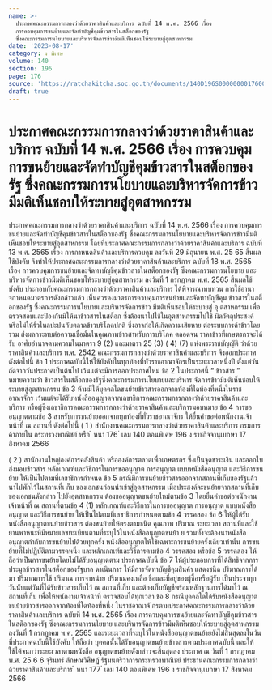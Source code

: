 ```yaml
---
name: >-
  ประกาศคณะกรรมการกลางว่าด้วยราคาสินค้าและบริการ ฉบับที่ 14 พ.ศ. 2566 เรื่อง 
  การควบคุมการขนย้ายและจัดทำบัญชีคุมข้าวสารในสต็อกของรัฐ
  ซึ่งคณะกรรมการนโยบายและบริหารจัดการข้าวมีมติเห็นชอบให้ระบายสู่อุตสาหกรรม
date: '2023-08-17'
category: ง พิเศษ
volume: 140
section: 196
page: 176
source: 'https://ratchakitcha.soc.go.th/documents/140D196S0000000017600.pdf'
draft: true
---
```


# ประกาศคณะกรรมการกลางว่าด้วยราคาสินค้าและบริการ ฉบับที่ 14 พ.ศ. 2566 เรื่อง  การควบคุมการขนย้ายและจัดทำบัญชีคุมข้าวสารในสต็อกของรัฐ ซึ่งคณะกรรมการนโยบายและบริหารจัดการข้าวมีมติเห็นชอบให้ระบายสู่อุตสาหกรรม

ประกาศคณะกรรมการกลางว่าด้วยราคาสินค้าและบริการ ฉบับที่ 14 พ.ศ. 2566 เรื่อง การควบคุมการขนย้ายและจัดทำบัญชีคุมข้าวสารในสต็อกของรัฐ ซึ่งคณะกรรมการนโยบายและบริหารจัดการข้าวมีมติเห็นชอบให้ระบายสู่อุตสาหกรรม โดยที่ประกาศคณะกรรมการกลางว่าด้วยราคาสินค้าและบริการ ฉบับที่ 13 พ.ศ. 2565 เรื่อง การกาหนดสินค้าและบริการควบคุม ลงวันที่ 29 มิถุนายน พ.ศ. 25 65 สิ้นผลใช้บังคับ จึงทำให้ประกาศคณะกรรมการกลางว่าด้วยราคาสินค้าและบริการ ฉบับที่ 18 พ.ศ. 2565 เรื่อง การควบคุมการขนย้ายและจัดทาบัญชีคุมข้าวสารในสต็อกของรัฐ ซึ่งคณะกรรมการนโยบาย และบริหารจัดการข้าวมีมติเห็นชอบให้ระบายสู่อุตสาหกรรม ลงวันที่ 1 กรกฎาคม พ.ศ. 2565 สิ้นผลใช้บังคับ ประกอบกับคณะกรรมการกลางว่าด้วยราคาสินค้าและบริการ ได้พิจารณาทบทวน การใช้อานาจกาหนดมาตรการดังกล่าวแล้ว เห็นควรคงมาตรการควบคุมการขนย้ายและจัดทาบัญชีคุม ข้าวสารในสต็อกของรัฐ ซึ่งคณะกรรมการนโยบายและบริหารจัดการข้าว มีมติเห็นชอบให้ระบายสู่ อุ ตสาหกรรม เพื่อตรวจสอบและป้องกันมิให้นาข้าวสารในสต็อก ซึ่งต้องนาไปใช้ในอุตสาหกรรมไปใช้ ผิดวัตถุประสงค์ หรือไม่ให้รั่วไหลปะปนกับตลาดข้าวบริโภคปกติ ซึ่งอาจก่อให้เกิดความเสียหาย ต่อระบบการค้าข้าวโดยรวม ส่งผลกระทบต่อความเชื่อมั่นในคุณภาพข้าวสาหรับการบริโภค ตลอดจน ราคาข้าวที่เกษตรกรจะได้รับ อาศัยอำนาจตามความในมาตรา 9 (2) และมาตรา 25 (3) ( 4) (7) แห่งพระราชบัญญัติ ว่าด้วยราคาสินค้าและบริการ พ.ศ. 2542 คณะกรรมการกลางว่าด้วยราคาสินค้าและบริการ จึงออกประกาศ ดังต่อไปนี้ ข้อ 1 ประกาศฉบับนี้ให้ใช้บังคับในทุกท้องที่ทั่วราชอาณาจักรเป็นระยะเวลาหนึ่งปี ตั้งแต่วันถัดจากวันประกาศเป็นต้นไป เว้นแต่จะมีการออกประกาศใหม่ ข้อ 2 ในประกาศนี้ “ ข้าวสาร ” หมายความว่า ข้าวสารในสต็อกของรัฐซึ่งคณะกรรมการนโยบายและบริหาร จัดการข้าวมีมติเห็นชอบให้ ระบายสู่อุตสาหกรรม ข้อ 3 ห้ามมิให้บุคคลใดขนย้ายข้าวสารออกจากท้องที่ใดท้องที่หนึ่งในราชอาณาจักร เว้นแต่จะได้รับหนังสืออนุญาตจากเลขาธิการคณะกรรมการกลางว่าด้วยราคาสินค้าและบริการ หรือผู้ซึ่งเลขาธิการคณะกรรมการกลางว่าด้วยราคาสินค้าและบริการมอบหมาย ข้อ 4 การขออนุญาตตามข้อ 3 สาหรับการขนย้ายออกจากทุกท้องที่ทั่วราชอาณาจักร ให้ยื่นคำขอต่อพนักงานเจ้าหน้าที่ ณ สถานที่ ดังต่อไปนี้ ( 1 ) สำนักงานคณะกรรมการกลางว่าด้วยราคาสินค้าและบริการ กรมการค้าภายใน กระทรวงพาณิชย์ หรือ ้ หนา 176 ่ เลม 140 ตอนพิเศษ 196 ง ราชกิจจานุเบกษา 17 สิงหาคม 2566

( 2 ) สานักงานใหญ่องค์การคลังสินค้า หรือองค์การตลาดเพื่อเกษตรกร ซึ่งเป็นจุดชาระเงิน และออกใบส่งมอบข้าวสาร หลักเกณฑ์และวิธีการในการขออนุญาต การอนุญาต แบบหนังสืออนุญาต และวิธีการขนย้าย ให้เป็นไปตามที่เลขาธิการกำหนด ข้อ 5 กรณีมีการขนย้ายข้าวสารออกจากสถานที่เก็บของรัฐแล้วนาไปพักไว้ในสถานที่เ ก็บ ของเอกชนก่อนนำเข้าสู่อุตสาหกรรม เมื่อประสงค์จะขนย้ายจากสถานที่เก็บของเอกชนดังกล่าว ไปยังอุตสาหกรรม ต้องขออนุญาตขนย้ายใหม่ตามข้อ 3 โดยยื่นคำขอต่อพนักงานเจ้าหน้าที่ ณ สถานที่ตามข้อ 4 (1) หลักเกณฑ์และวิธีการในการขออนุญาต การอนุญาต แบบหนังสืออนุญาต และวิธีการขนย้าย ให้เป็นไปตามที่เลขาธิการกำหนดตามข้อ 4 วรรคสอง ข้อ 6 ให้ผู้ได้รับหนังสืออนุญาตขนย้ายข้าวสาร ต้องขนย้ายให้ตรงตามชนิด คุณภาพ ปริมาณ ระยะเวลา สถานที่และใช้ยานพาหนะที่มีหมายเลขทะเบียนตามที่ระบุไว้ในหนังสืออนุญาตขนย้า ย รวมทั้งจะต้องนาหนังสืออนุญาตกำกับการขนย้ายไปด้วยทุกครั้ง หนังสืออนุญาตให้ใช้เฉพาะการขนย้ายครั้งเดียวเท่านั้น การขนย้ายที่ไม่ปฏิบัติตามวรรคหนึ่ง และหลักเกณฑ์และวิธีการตามข้อ 4 วรรคสอง หรือข้อ 5 วรรคสอง ให้ถือว่าเป็นการขนย้ายโดยไม่ได้รับอนุญาตตาม ประกาศฉบับนี้ ข้อ 7 ให้ผู้ประกอบการที่ได้สิทธิจากการประมูลข้าวสารในสต็อกของรัฐบาล ดาเนินการ ให้มีการจัดทาบัญชีคุมสินค้า แสดงชนิด ปริมาณการได้มา ปริมาณการใช้ ปริมาณ การจาหน่าย ปริมาณคงเหลือ ชื่อและที่อยู่ของผู้ซื้อหรือผู้รับ เป็นประจาทุกวันนับแต่วันที่ได้รับข้าวสารเก็บไว้ ณ สถานที่เก็บ และต้องเก็บบัญชีพร้อมหลักฐานการได้มาไว้ ณ สถานที่เก็บ เพื่อให้พนักงานเจ้าหน้าที่ ตรวจสอบได้ทุกเวลา ข้อ 8 กรณีบุคคลใดได้รับหนังสืออนุญาตขนย้ายข้าวสารออกจากท้องที่ใดท้องที่หนึ่ง ในราชอาณาจั กรตามประกาศคณะกรรมการกลางว่าด้วยราคาสินค้าและบริการ ฉบับที่ 14 พ.ศ. 2565 เรื่อง การควบคุมการขนย้ายและจัดทาบัญชีคุมข้าวสารในสต็อกของรัฐ ซึ่งคณะกรรมการนโยบาย และบริหารจัดการข้าวมีมติเห็นชอบให้ระบายสู่อุตสาหกรรม ลงวันที่ 1 กรกฎาคม พ.ศ. 2565 และระยะเวลาที่ระบุไว้ในหนังสืออนุญาตขนย้ายยังไม่สิ้นสุดลงในวันที่ประกาศฉบับนี้ใช้บังคับ ให้ถือว่า บุคคลนั้นได้รับอนุญาตขนย้ายข้าวสารตามประกาศฉบับนี้ และให้ใช้ได้จนกว่าระยะเวลาตามหนังสือ อนุญาตขนย้ายดังกล่าวจะสิ้นสุดลง ประกาศ ณ วันที่ 1 กรกฎาคม พ.ศ. 25 6 6 จุรินทร์ ลักษณวิศิษฏ์ รัฐมนตรีว่าการกระทรวงพาณิชย์ ประธานคณะกรรมการกลางว่าด้วยราคาสินค้าและบริการ ้ หนา 177 ่ เลม 140 ตอนพิเศษ 196 ง ราชกิจจานุเบกษา 17 สิงหาคม 2566
